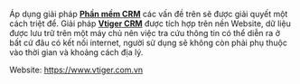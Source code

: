 &Aacute;p dụng giải ph&aacute;p <a href="https://www.vtiger.com.vn/"><strong>Phần mềm CRM</strong></a> c&aacute;c vấn đề tr&ecirc;n sẽ được giải quyết một c&aacute;ch triệt để. Giải ph&aacute;p <a href="https://www.tsbmedia.com/phan-mem/cac-chuc-nang-chinh-cua-phan-mem-vtiger-crm.html"><strong>Vtiger CRM</strong></a> được t&iacute;ch hợp tr&ecirc;n nền Website, dữ liệu được lưu trữ tr&ecirc;n một m&aacute;y chủ n&ecirc;n việc tra cứu th&ocirc;ng tin c&oacute; thể diễn ra ở bất cứ đ&acirc;u c&oacute; kết nối internet, người sử dụng sẽ kh&ocirc;ng c&ograve;n phải phụ thuộc v&agrave;o thời gian v&agrave; khoảng c&aacute;ch địa l&yacute;.</p>
Website: https://www.vtiger.com.vn
